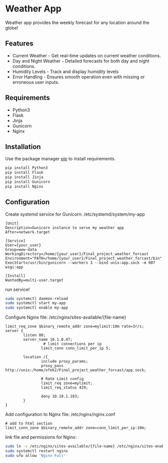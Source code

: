 # Weather App

Weather app provides the weekly forecast for any location around the globe!

## Features
* Current Weather - Get real-time updates on current weather conditions.
* Day and Night Weather - Detailed forecasts for both day and night conditions.
* Humidity Levels - Track and display humidity levels
* Error Handling - Ensures smooth operation even with missing or erroneous user inputs.

## Requirements
* Python3
* Flask
* Jinja
* Gunicorn
* Nginx

## Installation

Use the package manager [pip](https://pip.pypa.io/en/stable/) to install requirements.

```bash
pip install Python3
pip install Flask
pip install Jinja
pip install Gunicorn
pip install Nginx
```

## Configuration
Create systemd service for Gunicorn: /etc/systemd/system/my-app
```` 
[Unit]
Description=Gunicorn instance to serve my weather app
After=network.target

[Service]
User={your_user}
Group=www-data
WorkingDirectory=/home/{your_user}/Final_project_weather_forcast
Environment="PATH=/home/{your_user}/Final_project_weather_forcast/bin"
ExecStart=/usr/bin/gunicorn --workers 3 --bind unix:app.sock -m 007 wsgi:app

[Install]
WantedBy=multi-user.target
````
run service!
``` bash
sudo systemctl daemon-reload
sudo systemctl start my-app
sudo systemctl enable my-app
```

Configure Nginx file: /etc/nginx/sites-available/{file-name}
```
limit_req_zone $binary_remote_addr zone=mylimit:10m rate=3r/s;
server {
        listen 80;
        server_name 10.1.0.47;
                 # limit connections per ip
                limit_conn conn_limit_per_ip 5;

        location /{
                include proxy_params;
                proxy_pass http://unix:/home/ofek2/Final_project_weather_forcast/app.sock;

                # Rate Limit config
                limit_req zone=mylimit;
                limit_req_status 429;

                deny 10.10.1.183;
        }
}
```
Add configuration to Nginx file: /etc/nginx/nginx.conf
```
# add to html section
limit_conn_zone $binary_remote_addr zone=conn_limit_per_ip:10m;
```
link file and permissions for Nginx:
```bash
sudo ln -s /etc/nginx/sites-available/{file-name} /etc/nginx/sites-enabled
sudo systemctl restart nginx
sudo ufw allow 'Nginx Full'
```
